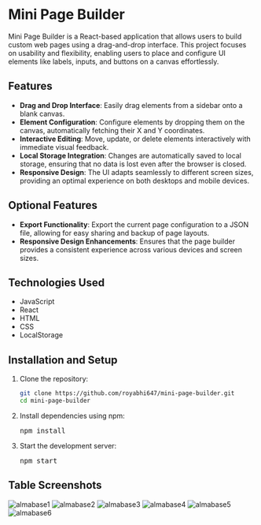 # Mini Page Builder

Mini Page Builder is a React-based application that allows users to build custom web pages using a drag-and-drop interface. This project focuses on usability and flexibility, enabling users to place and configure UI elements like labels, inputs, and buttons on a canvas effortlessly.

## Features

- **Drag and Drop Interface**: Easily drag elements from a sidebar onto a blank canvas.
- **Element Configuration**: Configure elements by dropping them on the canvas, automatically fetching their X and Y coordinates.
- **Interactive Editing**: Move, update, or delete elements interactively with immediate visual feedback.
- **Local Storage Integration**: Changes are automatically saved to local storage, ensuring that no data is lost even after the browser is closed.
- **Responsive Design**: The UI adapts seamlessly to different screen sizes, providing an optimal experience on both desktops and mobile devices.

## Optional Features

- **Export Functionality**: Export the current page configuration to a JSON file, allowing for easy sharing and backup of page layouts.
- **Responsive Design Enhancements**: Ensures that the page builder provides a consistent experience across various devices and screen sizes.

## Technologies Used
- JavaScript
- React
- HTML
- CSS
- LocalStorage

## Installation and Setup
1. Clone the repository:
   ```bash
   git clone https://github.com/royabhi647/mini-page-builder.git
   cd mini-page-builder

2. Install dependencies using npm:
   <pre>npm install</pre>

3. Start the development server:
   <pre>npm start</pre>

## Table Screenshots

![almabase1](https://github.com/user-attachments/assets/83381cfb-601c-4c62-9e0a-cc1b397857ce)
![almabase2](https://github.com/user-attachments/assets/c2969ee8-1b66-46f1-a525-58a0ff38f397)
![almabase3](https://github.com/user-attachments/assets/e4c29f9f-a32a-4394-97c8-94977fd56119)
![almabase4](https://github.com/user-attachments/assets/b607ee53-d169-4ef2-9bca-8e025d662db5)
![almabase5](https://github.com/user-attachments/assets/52b1124b-0cb4-4b2b-b955-f76d07371273)
![almabase6](https://github.com/user-attachments/assets/d91e54d9-a8cd-4cea-b048-4b606c4e2764)